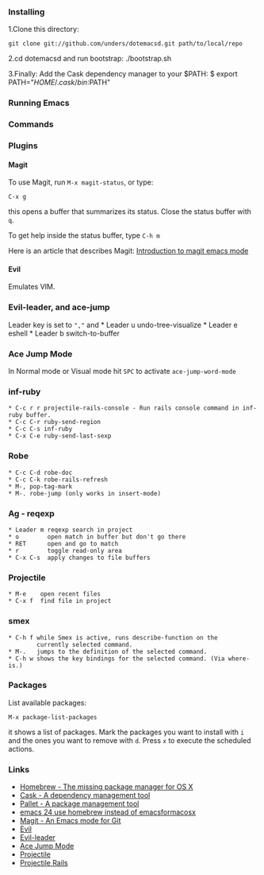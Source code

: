 ### Installing
1.Clone this directory:

    git clone git://github.com/unders/dotemacsd.git path/to/local/repo

2.cd dotemacsd and run bootstrap:
    ./bootstrap.sh

3.Finally: Add the Cask dependency manager to your $PATH:
    $ export PATH="$HOME/.cask/bin:$PATH"

### Running Emacs


### Commands


### Plugins

#### Magit
To use Magit, run `M-x magit-status`, or type:

    C-x g

this opens a buffer that summarizes its
status. Close the status buffer with `q`.

To get help inside the status buffer, type `C-h m`

Here is an article that describes Magit: [Introduction to magit emacs mode](http://www.masteringemacs.org/articles/2013/12/06/introduction-magit-emacs-mode-git)


#### Evil
Emulates VIM.

### Evil-leader, and ace-jump
Leader key is set to `","` and
    * Leader u undo-tree-visualize
    * Leader e eshell
    * Leader b switch-to-buffer

### Ace Jump Mode
In Normal mode or Visual mode hit `SPC` to activate `ace-jump-word-mode`

### inf-ruby
    * C-c r r projectile-rails-console - Run rails console command in inf-ruby buffer.
    * C-c C-r ruby-send-region
    * C-c C-s inf-ruby
    * C-x C-e ruby-send-last-sexp

### Robe
    * C-c C-d robe-doc
    * C-c C-k robe-rails-refresh
    * M-, pop-tag-mark
    * M-. robe-jump (only works in insert-mode)

### Ag - reqexp
    * Leader m reqexp search in project
    * o        open match in buffer but don't go there
    * RET      open and go to match
    * r        toggle read-only area
    * C-x C-s  apply changes to file buffers

### Projectile
    * M-e    open recent files
    * C-x f  find file in project

### smex
    * C-h f while Smex is active, runs describe-function on the
            currently selected command.
    * M-.   jumps to the definition of the selected command.
    * C-h w shows the key bindings for the selected command. (Via where-is.)

### Packages
List available packages:

    M-x package-list-packages

it shows a list of packages.
Mark the packages you want to install with `i` and
the ones you want to remove with `d`. Press `x` to
execute the scheduled actions.


### Links
 * [Homebrew - The missing package manager for OS X](http://brew.sh/)
 * [Cask - A dependency management tool](http://cask.github.io/)
 * [Pallet - A package management tool](https://github.com/rdallasgray/pallet)
 * [emacs 24 use homebrew instead of emacsformacosx](http://struct.tumblr.com/post/46754394733/emacs-24-use-homebrew-instead-of-emacsformacosx)
 * [Magit - An Emacs mode for Git](https://github.com/magit/magit)
 * [Evil](http://www.emacswiki.org/emacs/Evil)
 * [Evil-leader](https://github.com/cofi/evil-leader)
 * [Ace Jump Mode](https://github.com/winterTTr/ace-jump-mode)
 * [Projectile](http://batsov.com/projectile)
 * [Projectile Rails](https://github.com/asok/projectile-rails)
